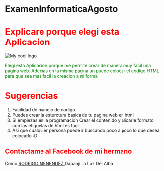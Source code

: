# ExamenInformaticaAgosto
<!DOCTYPE HTML>
<html lang="es">
<head>
<meta charset="UTF-8">
<meta name ="description"content ="En esta creacion de Pagina Web!!! ">
</head>
<body>
<h1 style="color:Red;">Explicare porque elegi esta Aplicacion</h1>
  <img src="/Escritorio/logo.jpg" alt="My cool logo"/>
  
<p style="color:Green;">Elegi esta Aplicacion porque me permite crear de manera muy facil una pagina web.
Ademas en la misma pagina un puede colocar el codigo HTML para que sea mas facil la creacion a mi forma </p>
  <h1 style="color:Red;">Sugerencias</h1>
<ol>
<li>Facilidad de manejo de codigo </li>
<li> Puedes crear la esturctura basica de tu pagina  web en html</li>
<li>SI empiezas en la programacion Crear el contenido y alicarle formato con las etiquetas de html es facil </li>
<li>Asi que cualquier persona puede ir buscando poco a poco lo que desea colocarlo :D </li>
</ol>
<h2 style="color:Red;">Contactame al Facebook de mi hermano</h2>
  <p>Como  <a target="_blank" href="https://www.facebook.com/rodri.mnndz">  RODRIGO MENENDEZ </a> Dapanji La Luz Del Alba</p>
</body>
</html>


